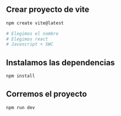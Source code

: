 ## Crear proyecto de vite
```bash
npm create vite@latest

# Elegimos el nombre
# Elegimos react
# Javascript + SWC
```

## Instalamos las dependencias
```bash
npm install
```

## Corremos el proyecto
```bash
npm run dev
```